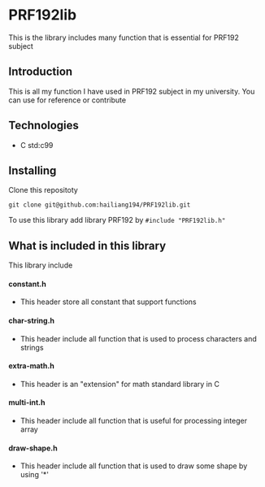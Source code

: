 # PRF192lib
This is the library includes many function that is essential for PRF192 subject 

## Introduction
This is all my function I have used in PRF192 subject in my university. You can use for reference or contribute

## Technologies
* C std:c99

## Installing 
Clone this repositoty
```
git clone git@github.com:hailiang194/PRF192lib.git
```
To use this library add library PRF192 by ```#include "PRF192lib.h"```

## What is included in this library
This library include

#### constant.h
* This header store all constant that support functions

#### char-string.h
* This header include all function that is used to process characters and strings

#### extra-math.h
* This header is an "extension" for math standard library in C 

#### multi-int.h
* This header include all function that is useful for processing integer array

#### draw-shape.h
* This header include all function that is used to draw some shape by using '*'